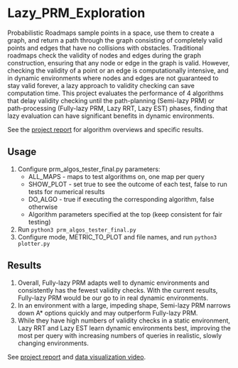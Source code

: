 # Lazy_PRM_Exploration
Probabilistic Roadmaps sample points in a space, use them to create a graph, and return a path through the graph consisting of completely valid points and edges that have no collisions with obstacles. Traditional roadmaps check the validity of nodes and edges during the graph construction, ensuring that any node or edge in the graph is valid. However, checking the validity of a point or an edge is computationally intensive, and in dynamic environments where nodes and edges are not guaranteed to stay valid forever, a lazy approach to validity checking can save computation time. This project evaluates the performance of 4 algorithms that delay validity checking until the path-planning (Semi-lazy PRM) or path-processing (Fully-lazy PRM, Lazy RRT, Lazy EST) phases, finding that lazy evaluation can have significant benefits in dynamic environments.

See the [project report](https://drive.google.com/file/d/1X05W6xjaKobLmBNoxW9U5DoaC0lNGMZp/view?usp=sharing) for algorithm overviews and specific results.

## Usage
1. Configure prm_algos_tester_final.py parameters:
    * ALL_MAPS - maps to test algorithms on, one map per query
    * SHOW_PLOT - set true to see the outcome of each test, false to run tests for numerical results
    * DO_ALGO - true if executing the corresponding algorithm, false otherwise
    * Algorithm parameters specified at the top (keep consistent for fair testing)
2. Run ```python3 prm_algos_tester_final.py```
3. Configure mode, METRIC_TO_PLOT and file names, and run ```python3 plotter.py```

## Results
1. Overall, Fully-lazy PRM adapts well to dynamic environments and consistently has the fewest
validity checks. With the current results, Fully-lazy PRM would be our go to in real dynamic environments.
2. In an environment with a large, impeding shape, Semi-lazy PRM narrows down A* options
quickly and may outperform Fully-lazy PRM.
3. While they have high numbers of validity checks in a static environment, Lazy RRT and Lazy EST learn dynamic environments best, improving the most per query with increasing numbers of queries in realistic, slowly changing environments.

See [project report](https://drive.google.com/file/d/1X05W6xjaKobLmBNoxW9U5DoaC0lNGMZp/view?usp=sharing) and [data visualization video](https://drive.google.com/file/d/1foXZOEMhVgtpQhKP5o8E5yAD6b-jcua0/view?usp=sharing).

